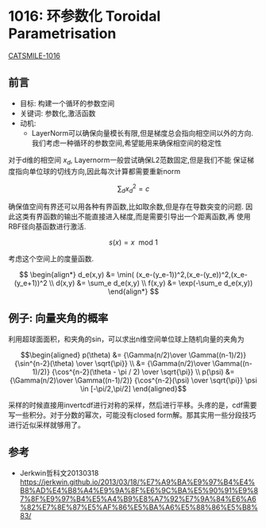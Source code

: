 # 1016: 环参数化 Toroidal Parametrisation

[CATSMILE-1016](http://catsmile.info/1016-torus.html)

## 前言

- 目标: 构建一个循环的参数空间
- 关键词: 参数化,激活函数
- 动机: 
  - LayerNorm可以确保向量模长有限,但是梯度总会指向相空间以外的方向.
  我们考虑一种循环的参数空间,希望能用来确保相空间的稳定性
 
对于d维的相空间 $x_d$, Layernorm一般尝试确保L2范数固定,但是我们不能
保证梯度指向单位球的切线方向,因此每次计算都需要重新norm

$$
\sum_d x_d^2 = c
$$

确保值空间有界还可以用各种有界函数,比如取余数,但是存在导数突变的问题.
因此这类有界函数的输出不能直接进入梯度,而是需要引导出一个距离函数,再
使用RBF径向基函数进行激活.

$$
s(x) =x \  \text{ mod } 1 
$$

考虑这个空间上的度量函数.

$$
\begin{align*}
d_e(x,y) &= \min( (x_e-(y_e-1))^2,(x_e-(y_e))^2,(x_e-(y_e+1))^2 \\
d(x,y) &= \sum_e d_e(x,y) \\ 
f(x,y) &= \exp(-\sum_e d_e(x,y))
\end{align*}
$$

## 例子: 向量夹角的概率

利用超球面面积，和夹角的sin，可以求出n维空间单位球上随机向量的夹角为

$$\begin{aligned}
p(\theta) 
&= {\Gamma(n/2)\over \Gamma((n-1)/2)} {\sin^{n-2}(\theta) \over \sqrt{\pi}}
\\ &= {\Gamma(n/2)\over \Gamma((n-1)/2)} {\cos^{n-2}(\theta - \pi / 2) \over \sqrt{\pi}}
\\
p(\psi) 
&= {\Gamma(n/2)\over \Gamma((n-1)/2)} {\cos^{n-2}(\psi) \over \sqrt{\pi}} \psi \in [-\pi/2,\pi/2]
\end{aligned}$$

采样的时候直接用invertcdf进行对称的采样，然后进行平移。头疼的是，cdf需要写一些积分。对于分数的幂次，可能没有closed form解。那其实用一些分段技巧进行近似采样就够用了。

## 参考

- Jerkwin哲科文20130318 <https://jerkwin.github.io/2013/03/18/%E7%A9%BA%E9%97%B4%E4%B8%AD%E4%B8%A4%E9%9A%8F%E6%9C%BA%E5%90%91%E9%87%8F%E9%97%B4%E5%A4%B9%E8%A7%92%E7%9A%84%E6%A6%82%E7%8E%87%E5%AF%86%E5%BA%A6%E5%88%86%E5%B8%83/>